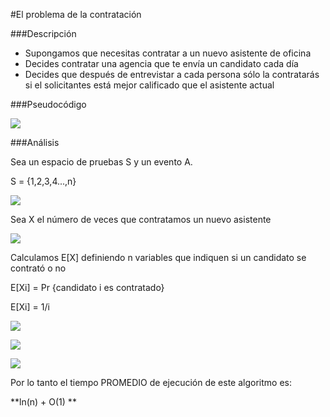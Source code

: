 #El problema de la contratación

###Descripción

- Supongamos que necesitas contratar a un nuevo
asistente de oficina
- Decides contratar una agencia que te envía un
candidato cada día
- Decides que después de entrevistar a cada
persona sólo la contratarás si el solicitantes está
mejor calificado que el asistente actual

###Pseudocódigo

![](https://raw.githubusercontent.com/naycont/Stuff/master/p_contratacion.jpg) 

###Análisis

Sea un espacio de pruebas S y un evento A.

S = {1,2,3,4...,n}

![](https://raw.githubusercontent.com/naycont/Stuff/master/EventoA.jpg) 

Sea X el número de veces que contratamos  un nuevo asistente 

![](https://raw.githubusercontent.com/naycont/Stuff/master/contratacion_analisis.gif) 


Calculamos E[X] definiendo n variables que indiquen si un candidato se contrató o no

E[Xi] =  Pr {candidato i es contratado}

E[Xi] = 1/i

![](https://raw.githubusercontent.com/naycont/Stuff/master/formula3.png) 

 ![](https://raw.githubusercontent.com/naycont/Stuff/master/contratacion_analisis3.gif) 

![](https://raw.githubusercontent.com/naycont/Stuff/master/formula2.png) 	



Por lo tanto el tiempo PROMEDIO de ejecución de este algoritmo es:

**ln(n) + O(1) **


